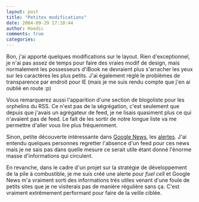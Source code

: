 ```yaml
---
layout: post
title: "Petites modifications"
date: 2004-09-29 17:10:44
author: Hoedic
comments: true
categories: 
---
```



Bon, j'ai apporté quelques modifications sur le layout. Rien d'exceptionnel, je n'ai pas assez de temps pour faire des vraies modif de design, mais normalement les possesseurs d'iBook ne devraient plus s'arracher les yeux sur les caractères les plus petits. J'ai également réglé le problèmes de transparence par endroit pour IE (mais je me suis rendu compte que j'en ai oublié en route :p)

Vous remarquerez aussi l'apparition d'une section de blogoliste pour les orphelins du RSS. Ce n'est pas de la ségrégation, c'est seulement que depuis que j'avais un agrégateur de feed, je ne lisais quasiment plus ce qui n'avaient pas de feed. Le fait de les sortir de notre longue liste va me permettre d'aller vous lire plus fréquemment.

Sinon, petite découverte intéressante dans [Google News](http://google.com/news), les [alertes](http://www.google.com/alerts). J'ai entendu quelques personnes regretter l'absence d'un feed pour ces news mais je ne sais pas dans quelle mesure ce serait utile étant donné l'énorme masse d'informations qui circulent.

En revanche, dans le cadre d'un projet sur la stratégie de développement de la pile à combustible, je me suis créé une alerte pour *fuel cell* et Google News m'a vraiment sorti des informations très utiles venant d'une foule de petits sites que je ne visiterais pas de manière régulière sans ça. C'est vraiment extrêmement performant pour faire de la veille ciblée.